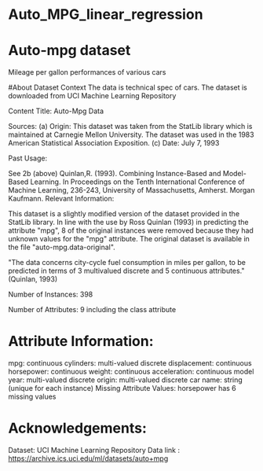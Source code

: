 # Auto_MPG_linear_regression

# Auto-mpg dataset
Mileage per gallon performances of various cars

#About Dataset
Context
The data is technical spec of cars. The dataset is downloaded from UCI Machine Learning Repository

Content
Title: Auto-Mpg Data

Sources:
(a) Origin: This dataset was taken from the StatLib library which is
maintained at Carnegie Mellon University. The dataset was
used in the 1983 American Statistical Association Exposition.
(c) Date: July 7, 1993

Past Usage:

See 2b (above)
Quinlan,R. (1993). Combining Instance-Based and Model-Based Learning.
In Proceedings on the Tenth International Conference of Machine
Learning, 236-243, University of Massachusetts, Amherst. Morgan
Kaufmann.
Relevant Information:

This dataset is a slightly modified version of the dataset provided in
the StatLib library. In line with the use by Ross Quinlan (1993) in
predicting the attribute "mpg", 8 of the original instances were removed
because they had unknown values for the "mpg" attribute. The original
dataset is available in the file "auto-mpg.data-original".

"The data concerns city-cycle fuel consumption in miles per gallon,
to be predicted in terms of 3 multivalued discrete and 5 continuous
attributes." (Quinlan, 1993)

Number of Instances: 398

Number of Attributes: 9 including the class attribute

# Attribute Information:

mpg: continuous
cylinders: multi-valued discrete
displacement: continuous
horsepower: continuous
weight: continuous
acceleration: continuous
model year: multi-valued discrete
origin: multi-valued discrete
car name: string (unique for each instance)
Missing Attribute Values: horsepower has 6 missing values

# Acknowledgements:

Dataset: UCI Machine Learning Repository
Data link : https://archive.ics.uci.edu/ml/datasets/auto+mpg